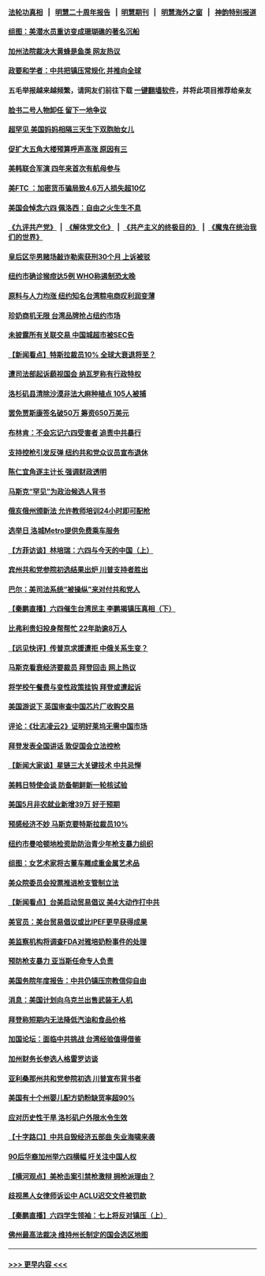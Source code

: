 #### [法轮功真相](https://github.com/gfw-breaker/truth/blob/master/README.md?t=0) &nbsp;&nbsp;|&nbsp;&nbsp; [明慧二十周年报告](https://github.com/gfw-breaker/mh-reports/blob/master/README.md?t=0) &nbsp;&nbsp;|&nbsp;&nbsp;[明慧期刊](https://github.com/gfw-breaker/mh-qikan) &nbsp;&nbsp;|&nbsp;&nbsp; [明慧海外之窗](https://github.com/gfw-breaker/mh-news/blob/master/README.md?t=0) &nbsp;&nbsp;|&nbsp;&nbsp; [神韵特别报道](https://github.com/gfw-breaker/mh-news/blob/master/shenyun.md?t=0)
#### [组图：美潜水员重访变成珊瑚礁的著名沉船](../pages/nsc412/n13752184.md?t=06050501) 
#### [加州法院裁决大黄蜂是鱼类 网友热议](../pages/nsc412/n13752301.md?t=06050501) 
#### [政要和学者：中共把镇压常规化 并推向全球](../pages/nsc412/n13752426.md?t=06050501) 
#### 五毛举报越来越频繁，请网友们前往下载 [一键翻墙软件](https://github.com/gfw-breaker/ssr-accounts)，并将此项目推荐给亲友
#### [脸书二号人物卸任 留下一地争议](../pages/nsc412/n13751931.md?t=06050501) 
#### [超罕见 美国妈妈相隔三天生下双胞胎女儿](../pages/nsc412/n13752364.md?t=06050501) 
#### [促扩大五角大楼预算呼声高涨 原因有三](../pages/nsc412/n13752299.md?t=06050501) 
#### [美韩联合军演 四年来首次有航母参与](../pages/nsc412/n13752328.md?t=06050501) 
#### [美FTC ：加密货币骗局致4.6万人损失超10亿](../pages/nsc412/n13751956.md?t=06050501) 
#### [美国会悼念六四 佩洛西：自由之火生生不息](../pages/nsc412/n13752143.md?t=06050501) 
#### [《九评共产党》](https://github.com/begood0513/9ping.md/blob/master/README.md) &nbsp;|&nbsp; [《解体党文化》](../../../../jtdwh.md/blob/master/README.md)  &nbsp;|&nbsp; [《共产主义的终极目的》](../../../../gczydzjmd.md/blob/master/README.md) &nbsp;|&nbsp; [《魔鬼在统治我们的世界》](../../../../mgztzwmdsj.md/blob/master/README.md) 
#### [皇后区华男赌场敲诈勒索获刑30个月 上诉被驳](../pages/nsc412/n13752084.md?t=06050501) 
#### [纽约市确诊猴痘达5例 WHO称遏制恐太晚](../pages/nsc412/n13752109.md?t=06050501) 
#### [原料与人力均涨 纽约知名台湾粽电商叹利润变薄](../pages/nsc412/n13752087.md?t=06050501) 
#### [珍奶商机无限  台湾品牌抢占纽约市场](../pages/nsc412/n13752099.md?t=06050501) 
#### [未披露所有关联交易 中国城超市被SEC告](../pages/nsc412/n13752090.md?t=06050501) 
#### [【新闻看点】特斯拉裁员10% 全球大衰退将至？](../pages/nsc412/n13751943.md?t=06050501) 
#### [遭司法部起诉藐视国会 纳瓦罗称有行政特权](../pages/nsc412/n13752051.md?t=06050501) 
#### [洛杉矶县清除沙漠非法大麻种植点 105人被捕](../pages/nsc412/n13752115.md?t=06050501) 
#### [罢免贾斯康签名破50万 筹资650万美元](../pages/nsc412/n13752079.md?t=06050501) 
#### [布林肯：不会忘记六四受害者 追责中共暴行](../pages/nsc412/n13752030.md?t=06050501) 
#### [支持控枪引发反弹 纽约共和党众议员宣布退休](../pages/nsc412/n13751997.md?t=06050501) 
#### [陈仁宜角逐主计长 强调财政透明](../pages/nsc412/n13752047.md?t=06050501) 
#### [马斯克“罕见”为政治候选人背书](../pages/nsc412/n13752025.md?t=06050501) 
#### [俄亥俄州颁新法 允许教师培训24小时即可配枪](../pages/nsc412/n13751992.md?t=06050501) 
#### [选举日 洛城Metro提供免费乘车服务](../pages/nsc412/n13751996.md?t=06050501) 
#### [【方菲访谈】林培瑞：六四与今天的中国（上）](../pages/nsc412/n13751795.md?t=06050501) 
#### [宾州共和党参院初选结果出炉 川普支持者胜出](../pages/nsc412/n13751955.md?t=06050501) 
#### [巴尔：美司法系统“被操纵”来对付共和党人](../pages/nsc412/n13751936.md?t=06050501) 
#### [【秦鹏直播】六四催生台湾民主 李鹏揭镇压真相（下）](../pages/nsc412/n13751958.md?t=06050501) 
#### [比弗利贵妇投身帮帮忙 22年助逾8万人](../pages/nsc412/n13751981.md?t=06050501) 
#### [【远见快评】传普京求援遭拒 中俄关系生变？](../pages/nsc412/n13751967.md?t=06050501) 
#### [马斯克看衰经济要裁员 拜登回击 网上热议](../pages/nsc412/n13751961.md?t=06050501) 
#### [将学校午餐费与变性政策挂钩 拜登或遭起诉](../pages/nsc412/n13751876.md?t=06050501) 
#### [美国游说下 英国审查中国芯片厂收购交易](../pages/nsc412/n13751935.md?t=06050501) 
#### [评论：《壮志凌云2》证明好莱坞无需中国市场](../pages/nsc412/n13751832.md?t=06050501) 
#### [拜登发表全国讲话 敦促国会立法控枪](../pages/nsc412/n13751765.md?t=06050501) 
#### [【新闻大家谈】星链三大关键技术 中共忌惮](../pages/nsc412/n13751708.md?t=06050501) 
#### [美韩日特使会谈 防备朝鲜新一轮核试验](../pages/nsc412/n13751641.md?t=06050501) 
#### [美国5月非农就业新增39万 好于预期](../pages/nsc412/n13751734.md?t=06050501) 
#### [预感经济不妙 马斯克要特斯拉裁员10%](../pages/nsc412/n13751653.md?t=06050501) 
#### [纽约市曼哈顿地检资助防治青少年枪支暴力组织](../pages/nsc412/n13751656.md?t=06050501) 
#### [组图：女艺术家将古董车雕成重金属艺术品](../pages/nsc412/n13751476.md?t=06050501) 
#### [美众院委员会投票推进枪支管制立法](../pages/nsc412/n13751557.md?t=06050501) 
#### [【新闻看点】台美启动贸易倡议 美4大动作打中共](../pages/nsc412/n13751273.md?t=06050501) 
#### [美官员：美台贸易倡议或比IPEF更早获得成果](../pages/nsc412/n13751454.md?t=06050501) 
#### [美监察机构将调查FDA对雅培奶粉事件的处理](../pages/nsc412/n13751396.md?t=06050501) 
#### [预防枪支暴力 亚当斯任命专人负责](../pages/nsc412/n13751390.md?t=06050501) 
#### [美国务院年度报告：中共仍镇压宗教信仰自由](../pages/nsc412/n13751412.md?t=06050501) 
#### [消息：美国计划向乌克兰出售武装无人机](../pages/nsc412/n13751366.md?t=06050501) 
#### [拜登称短期内无法降低汽油和食品价格](../pages/nsc412/n13751311.md?t=06050501) 
#### [加国论坛：面临中共挑战 台湾经验值得借鉴](../pages/nsc412/n13751416.md?t=06050501) 
#### [加州财务长参选人格雷罗访谈](../pages/nsc412/n13751344.md?t=06050501) 
#### [亚利桑那州共和党参院初选 川普宣布背书者](../pages/nsc412/n13751243.md?t=06050501) 
#### [美国有十个州婴儿配方奶粉缺货率超90%](../pages/nsc412/n13751255.md?t=06050501) 
#### [应对历史性干旱 洛杉矶户外限水令生效](../pages/nsc412/n13751293.md?t=06050501) 
#### [【十字路口】中共自毁经济五部曲 失业海啸来袭](../pages/nsc412/n13751263.md?t=06050501) 
#### [90后华裔加州举六四横幅 吁关注中国人权](../pages/nsc412/n13751281.md?t=06050501) 
#### [【横河观点】美枪击案引禁枪激辩 拥枪派理由？](../pages/nsc412/n13751269.md?t=06050501) 
#### [歧视黑人女律师诉讼中 ACLU迟交文件被罚款](../pages/nsc412/n13751279.md?t=06050501) 
#### [【秦鹏直播】六四学生领袖：七上将反对镇压（上）](../pages/nsc412/n13751038.md?t=06050501) 
#### [佛州最高法裁决 维持州长制定的国会选区地图](../pages/nsc412/n13751252.md?t=06050501) 

----
#### [ >>> 更早内容 <<< ](../indexes/nsc412-earlier.md)
